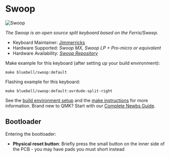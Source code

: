 # Swoop

![Swoop](https://i.imgur.com/mMlmEsdh.jpg)

*The Swoop is an open source split keyboard based on the Ferris/Sweep.*

* Keyboard Maintainer: [Jimmerricks](https://github.com/jimmerricks)
* Hardware Supported: *Swoop MX, Swoop LP + Pro-micro or equivalent*
* Hardware Availability: [*Swoop Repository*](https://github.com/jimmerricks/swoop)

Make example for this keyboard (after setting up your build environment):

    make bluebell/swoop:default

Flashing example for this keyboard:

    make bluebell/swoop:default:avrdude-split-right

See the [build environment setup](https://docs.qmk.fm/#/getting_started_build_tools) and the [make instructions](https://docs.qmk.fm/#/getting_started_make_guide) for more information. Brand new to QMK? Start with our [Complete Newbs Guide](https://docs.qmk.fm/#/newbs).

## Bootloader

Entering the bootloader:

<!-- * **Bootmagic reset**: Hold down the key at (0,0) in the matrix (usually the top left key or Escape) and plug in the keyboard -->
* **Physical reset button**: Briefly press the small button on the inner side of the PCB - you may have pads you must short instead
<!-- * **Keycode in layout**: Press the key mapped to `QK_BOOT` if it is available -->
